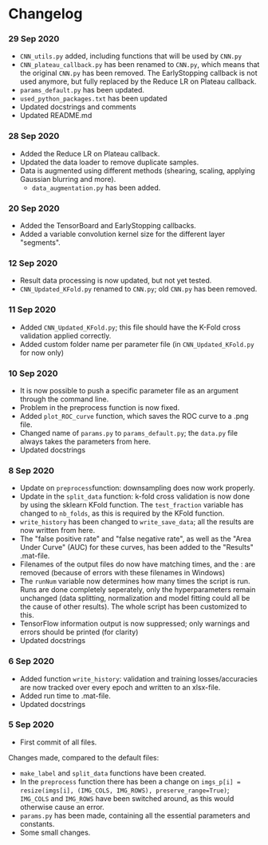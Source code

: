 # Changelog
### 29 Sep 2020
- `CNN_utils.py` added, including functions that will be used by `CNN.py`
- `CNN_plateau_callback.py` has been renamed to `CNN.py`, which means that the original `CNN.py` has been removed. The EarlyStopping callback is not used anymore, but fully replaced by the Reduce LR on Plateau callback.
- `params_default.py` has been updated.
- `used_python_packages.txt` has been updated
- Updated docstrings and comments
- Updated README.md

### 28 Sep 2020
- Added the Reduce LR on Plateau callback.
- Updated the data loader to remove duplicate samples.
- Data is augmented using different methods (shearing, scaling, applying Gaussian blurring and more).
  - `data_augmentation.py` has been added.

### 20 Sep 2020
- Added the TensorBoard and EarlyStopping callbacks.
- Added a variable convolution kernel size for the different layer "segments".

### 12 Sep 2020
- Result data processing is now updated, but not yet tested.
- `CNN_Updated_KFold.py` renamed to `CNN.py`; old `CNN.py` has been removed.

### 11 Sep 2020
- Added `CNN_Updated_KFold.py`; this file should have the K-Fold cross validation applied correctly.
- Added custom folder name per parameter file (in `CNN_Updated_KFold.py` for now only)

### 10 Sep 2020
- It is now possible to push a specific parameter file as an argument through the command line.
- Problem in the preprocess function is now fixed.
- Added `plot_ROC_curve` function, which saves the ROC curve to a .png file.
- Changed name of `params.py` to `params_default.py`; the `data.py` file always takes the parameters from here.
- Updated docstrings

### 8 Sep 2020
- Update on `preprocess`function: downsampling does now work properly.
- Update in the `split_data` function: k-fold cross validation is now done by using the sklearn KFold function. The `test_fraction` variable has changed to `nb_folds`, as this is required by the KFold function.
- `write_history` has been changed to `write_save_data`; all the results are now written from here.
- The "false positive rate" and "false negative rate", as well as the "Area Under Curve" (AUC) for these curves, has been added to the "Results" .mat-file.
- Filenames of the output files do now have matching times, and the : are removed (because of errors with these filenames in Windows)
- The `runNum` variable now determines how many times the script is run. Runs are done completely seperately, only the hyperparameters remain unchanged (data splitting, normalization and model fitting could all be the cause of other results). The whole script has been customized to this.
- TensorFlow information output is now suppressed; only warnings and errors should be printed (for clarity)
- Updated docstrings



### 6 Sep 2020
- Added function `write_history`: validation and training losses/accuracies are now tracked over every epoch and written to an xlsx-file.
- Added run time to .mat-file.
- Updated docstrings


### 5 Sep 2020
- First commit of all files.

Changes made, compared to the default files:
- `make_label` and `split_data` functions have been created.
- In the `preprocess` function there has been a change on `imgs_p[i] = resize(imgs[i], (IMG_COLS, IMG_ROWS), preserve_range=True)`;
  `IMG_COLS` and `IMG_ROWS` have been switched around, as this would otherwise cause an error.
- `params.py` has been made, containing all the essential parameters and constants.
- Some small changes.

